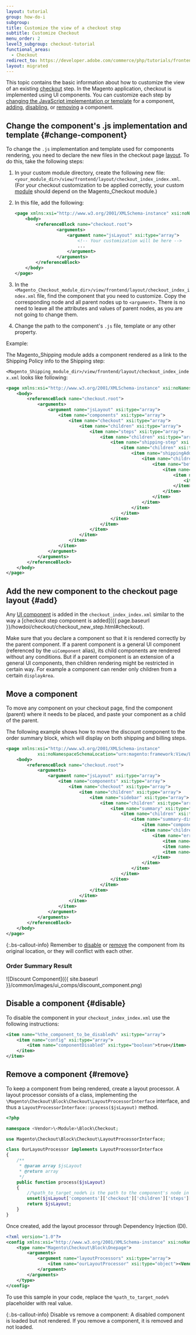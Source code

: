 ```yaml
---
layout: tutorial
group: how-do-i
subgroup:
title: Customize the view of a checkout step
subtitle: Customize Checkout
menu_order: 2
level3_subgroup: checkout-tutorial
functional_areas:
  - Checkout
redirect_to: https://developer.adobe.com/commerce/php/tutorials/frontend/custom-checkout/customize-view/
layout: migrated
---
```


This topic contains the basic information about how to customize the view of an existing [checkout](https://glossary.magento.com/checkout) step. In the Magento application, checkout is implemented using UI components. You can customize each step by [changing the JavaScript implementation or template](#change-component) for a component, [adding](#add), [disabling](#disable), or [removing](#remove) a component.

## Change the component's .js implementation and template {#change-component}

To change the `.js` implementation and template used for components rendering, you need to declare the new files in the checkout page [layout](https://glossary.magento.com/layout). To do this, take the following steps:

1. In your custom module directory, create the following new file: `<your_module_dir>/view/frontend/layout/checkout_index_index.xml`. (For your checkout customization to be applied correctly, your custom [module](https://glossary.magento.com/module) should depend on the Magento_Checkout module.)
1. In this file, add the following:

    ```xml
    <page xmlns:xsi="http://www.w3.org/2001/XMLSchema-instance" xsi:noNamespaceSchemaLocation="urn:magento:framework:View/Layout/etc/page_configuration.xsd">
        <body>
            <referenceBlock name="checkout.root">
                    <arguments>
                        <argument name="jsLayout" xsi:type="array">
                            <!-- Your customization will be here -->
                            ...
                        </argument>
                    </arguments>
            </referenceBlock>
        </body>
    </page>
    ```

1. In the `<Magento_Checkout_module_dir>/view/frontend/layout/checkout_index_index.xml` file, find the component that you need to customize. Copy the corresponding node and all parent nodes up to `<argument>`. There is no need to leave all the attributes and values of parent nodes, as you are not going to change them.

1. Change the path to the component's `.js` file, template or any other property.

Example:

The Magento_Shipping module adds a component rendered as a link to the Shipping Policy info to the Shipping step:

`<Magento_Shipping_module_dir>/view/frontend/layout/checkout_index_index.xml` looks like following:

```xml
<page xmlns:xsi="http://www.w3.org/2001/XMLSchema-instance" xsi:noNamespaceSchemaLocation="urn:magento:framework:View/Layout/etc/page_configuration.xsd">
    <body>
        <referenceBlock name="checkout.root">
            <arguments>
                <argument name="jsLayout" xsi:type="array">
                    <item name="components" xsi:type="array">
                        <item name="checkout" xsi:type="array">
                            <item name="children" xsi:type="array">
                                <item name="steps" xsi:type="array">
                                    <item name="children" xsi:type="array">
                                        <item name="shipping-step" xsi:type="array">
                                            <item name="children" xsi:type="array">
                                                <item name="shippingAddress" xsi:type="array">
                                                    <item name="children" xsi:type="array">
                                                        <item name="before-shipping-method-form" xsi:type="array">
                                                            <item name="children" xsi:type="array">
                                                                <item name="shipping_policy" xsi:type="array">
                                                                    <item name="component" xsi:type="string">Magento_Shipping/js/view/checkout/shipping/shipping-policy</item>
                                                                </item>
                                                            </item>
                                                        </item>
                                                    </item>
                                                </item>
                                            </item>
                                        </item>
                                    </item>
                                </item>
                            </item>
                        </item>
                    </item>
                </argument>
            </arguments>
        </referenceBlock>
    </body>
</page>

```

## Add the new component to the checkout page layout {#add}

Any [UI component](https://glossary.magento.com/ui-component) is added in the `checkout_index_index.xml` similar to the way a [checkout step component is added]({{ page.baseurl }}/howdoi/checkout/checkout_new_step.html#checkout).

Make sure that you declare a component so that it is rendered correctly by the parent component. If a parent component is a general UI component (referenced by the `uiComponent` alias), its child components are rendered without any conditions. But if a parent component is an extension of a general UI components, then children rendering might be restricted in certain way. For example a component can render only children from a certain `displayArea`.

## Move a component

To move any component on your checkout page, find the component (parent) where it needs to be placed, and paste your component as a child of the parent.

The following example shows how to move the discount component to the order summary block, which will display on both shipping and billing steps.

```xml
<page xmlns:xsi="http://www.w3.org/2001/XMLSchema-instance"
            xsi:noNamespaceSchemaLocation="urn:magento:framework:View/Layout/etc/page_configuration.xsd">
    <body>
        <referenceBlock name="checkout.root">
            <arguments>
                <argument name="jsLayout" xsi:type="array">
                    <item name="components" xsi:type="array">
                        <item name="checkout" xsi:type="array">
                            <item name="children" xsi:type="array">
                                <item name="sidebar" xsi:type="array">
                                    <item name="children" xsi:type="array">
                                        <item name="summary" xsi:type="array">
                                            <item name="children" xsi:type="array">
                                                <item name="summary-discount" xsi:type="array">
                                                    <item name="component" xsi:type="string">Magento_SalesRule/js/view/payment/discount</item>
                                                    <item name="children" xsi:type="array">
                                                        <item name="errors" xsi:type="array">
                                                            <item name="sortOrder" xsi:type="string">0</item>
                                                            <item name="component" xsi:type="string">Magento_SalesRule/js/view/payment/discount-messages</item>
                                                            <item name="displayArea" xsi:type="string">messages</item>
                                                        </item>
                                                    </item>
                                                </item>
                                            </item>
                                        </item>
                                    </item>
                                </item>
                            </item>
                        </item>
                    </item>
                </argument>
            </arguments>
        </referenceBlock>
    </body>
</page>
```

{:.bs-callout-info}
Remember to [disable](#disable) or [remove](#remove) the component from its original location, or they will conflict with each other.

### Order Summary Result

![Discount Component]({{ site.baseurl }}/common/images/ui_comps/discount_component.png)

## Disable a component {#disable}

To disable the component in your `checkout_index_index.xml` use the following instructions:

```xml
<item name="%the_component_to_be_disabled%" xsi:type="array">
    <item name="config" xsi:type="array">
        <item name="componentDisabled" xsi:type="boolean">true</item>
    </item>
</item>
```

## Remove a component {#remove}

To keep a component from being rendered, create a layout processor. A layout processor consists of a class, implementing
the `\Magento\Checkout\Block\Checkout\LayoutProcessorInterface` interface, and thus a `LayoutProcessorInterface::process($jsLayout)` method.

```php
<?php

namespace <Vendor>\<Module>\Block\Checkout;

use Magento\Checkout\Block\Checkout\LayoutProcessorInterface;

class OurLayoutProcessor implements LayoutProcessorInterface
{
    /**
     * @param array $jsLayout
     * @return array
     */
    public function process($jsLayout)
    {
        //%path_to_target_node% is the path to the component's node in checkout_index_index.
        unset($jsLayout['components']['checkout']['children']['steps'][%path_to_target_node%]);
        return $jsLayout;
    }
}
```

Once created, add the layout processor through Dependency Injection (DI).

```xml
<?xml version="1.0"?>
<config xmlns:xsi="http://www.w3.org/2001/XMLSchema-instance" xsi:noNamespaceSchemaLocation="urn:magento:framework:ObjectManager/etc/config.xsd">
    <type name="Magento\Checkout\Block\Onepage">
        <arguments>
            <argument name="layoutProcessors" xsi:type="array">
                <item name="ourLayoutProcessor" xsi:type="object"><Vendor>\<Module>\Block\Checkout\OurLayoutProcessor</item>
            </argument>
        </arguments>
    </type>
</config>
```

To use this sample in your code, replace the `%path_to_target_node%` placeholder with real value.

{:.bs-callout-info}
Disable vs remove a component: A disabled component is loaded but not rendered. If you remove a component, it is removed and not loaded.
